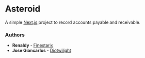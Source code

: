 # Asteroid

A simple [Next.js](https://nextjs.org/) project to record accounts payable and receivable.

### Authors

* **Renaldy** - [Finestarix](https://github.com/Finestarix)
* **Jose Giancarlos** - [Diotwilight](https://github.com/diotwilight)
